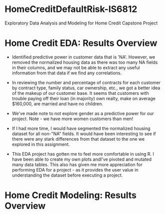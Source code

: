 # HomeCreditDefaultRisk-IS6812
Exploratory Data Analysis and Modeling for Home Credit Capstone Project

# Home Credit EDA: Results Overview
- Identified predictive power in customer data that is 'NA'. However, we removed the normalized housing data as there was too many NA fields in their columns, and we may not be able to extract any useful information from that data if we find any correlations.

- In reviewing the number and percentage of contracts for each customer by contract type, family status, car ownership, etc., we got a better idea of the makeup of our customer base. It seems that customers with trouble paying off their loan (in majority) own realty, make on average $160,000, are married and have no children. 

- We've made note to not explore gender as a predictive power for our project. Note - we have more women customers than men!

- If I had more time, I would have segmented the normalized housing dataset for all non-"NA" fields. It would have been interesting to see if there were any stark differences from that dataset to the one we explored in this assignment. 

- This EDA project has gotten me to feel more comfortable in using R. I have been able to create my own plots andI've pivoted and mutated many data tables. This also has given me more appreciation for performing EDA for a project - as it provides the user value in understanding the dataset before executing a project.

# Home Credit Modeling: Results Overview
